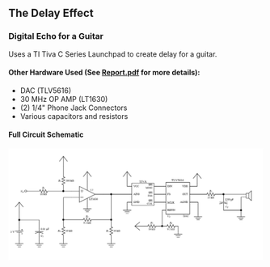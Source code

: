 ## The Delay Effect
### Digital Echo for a Guitar
Uses a TI Tiva C Series Launchpad to create delay for a guitar.

#### Other Hardware Used (See [Report.pdf](https://github.com/kacrouse/guitar-delay/blob/master/Report.pdf) for more details):
- DAC (TLV5616)
- 30 MHz OP AMP (LT1630)
- (2) 1/4" Phone Jack Connectors
- Various capacitors and resistors

#### Full Circuit Schematic
![Circuit Schematic](https://github.com/kacrouse/guitar-delay/blob/master/CircuitSchematic.PNG)
